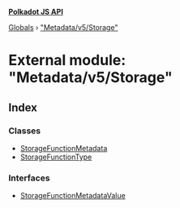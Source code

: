 **[Polkadot JS API](../README.md)**

[Globals](../globals.md) › ["Metadata/v5/Storage"](_metadata_v5_storage_.md)

# External module: "Metadata/v5/Storage"

## Index

### Classes

* [StorageFunctionMetadata](../classes/_metadata_v5_storage_.storagefunctionmetadata.md)
* [StorageFunctionType](../classes/_metadata_v5_storage_.storagefunctiontype.md)

### Interfaces

* [StorageFunctionMetadataValue](../interfaces/_metadata_v5_storage_.storagefunctionmetadatavalue.md)